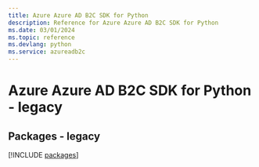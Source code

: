 ```yaml
---
title: Azure Azure AD B2C SDK for Python
description: Reference for Azure Azure AD B2C SDK for Python
ms.date: 03/01/2024
ms.topic: reference
ms.devlang: python
ms.service: azureadb2c
---
```

# Azure Azure AD B2C SDK for Python - legacy
## Packages - legacy
[!INCLUDE [packages](azure-ad-b2c-index.md)]